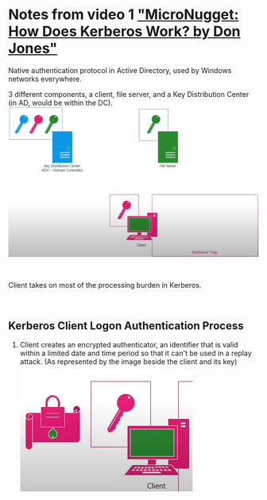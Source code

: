 
# Notes from video 1 ["MicroNugget: How Does Kerberos Work? by Don Jones"](https://www.youtube.com/watch?v=kp5d8Yv3-0c)  

Native authentication protocol in Active Directory, used by Windows networks everywhere.  

3 different components, a client, file server, and a Key Distribution Center (in AD, would be within the DC).  
![image](../images/Pasted%20image%2020230814110358.png)  

<br>

Client takes on most of the processing burden in Kerberos.  

<br>

## Kerberos Client Logon Authentication Process

1. Client creates an encrypted authenticator, an identifier that is valid within a limited date and time period so that it can't be used in a replay attack. (As represented by the image beside the client and its key)   
![image](../images/Pasted%20image%2020230814111749.png)